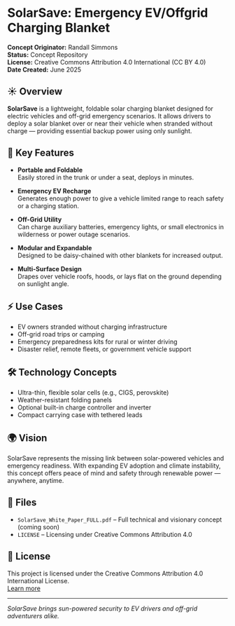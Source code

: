 # SolarSave: Emergency EV/Offgrid Charging Blanket

**Concept Originator:** Randall Simmons  
**Status:** Concept Repository  
**License:** Creative Commons Attribution 4.0 International (CC BY 4.0)  
**Date Created:** June 2025

## ☀️ Overview

**SolarSave** is a lightweight, foldable solar charging blanket designed for electric vehicles and off-grid emergency scenarios. It allows drivers to deploy a solar blanket over or near their vehicle when stranded without charge — providing essential backup power using only sunlight.

## 🔧 Key Features

- **Portable and Foldable**  
  Easily stored in the trunk or under a seat, deploys in minutes.

- **Emergency EV Recharge**  
  Generates enough power to give a vehicle limited range to reach safety or a charging station.

- **Off-Grid Utility**  
  Can charge auxiliary batteries, emergency lights, or small electronics in wilderness or power outage scenarios.

- **Modular and Expandable**  
  Designed to be daisy-chained with other blankets for increased output.

- **Multi-Surface Design**  
  Drapes over vehicle roofs, hoods, or lays flat on the ground depending on sunlight angle.

## ⚡ Use Cases

- EV owners stranded without charging infrastructure
- Off-grid road trips or camping
- Emergency preparedness kits for rural or winter driving
- Disaster relief, remote fleets, or government vehicle support

## 🛠️ Technology Concepts

- Ultra-thin, flexible solar cells (e.g., CIGS, perovskite)
- Weather-resistant folding panels
- Optional built-in charge controller and inverter
- Compact carrying case with tethered leads

## 🌍 Vision

SolarSave represents the missing link between solar-powered vehicles and emergency readiness. With expanding EV adoption and climate instability, this concept offers peace of mind and safety through renewable power — anywhere, anytime.

## 📄 Files

- `SolarSave_White_Paper_FULL.pdf` – Full technical and visionary concept (coming soon)
- `LICENSE` – Licensing under Creative Commons Attribution 4.0

## 📜 License

This project is licensed under the Creative Commons Attribution 4.0 International License.  
[Learn more](https://creativecommons.org/licenses/by/4.0/)

---

*SolarSave brings sun-powered security to EV drivers and off-grid adventurers alike.*
